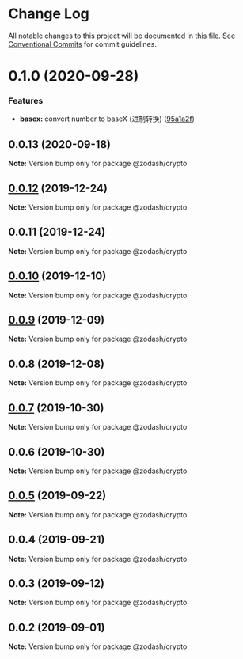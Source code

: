 # Change Log

All notable changes to this project will be documented in this file.
See [Conventional Commits](https://conventionalcommits.org) for commit guidelines.

# 0.1.0 (2020-09-28)


### Features

* **basex:** convert number to baseX (进制转换) ([95a1a2f](https://github.com/zcorky/zodash/commit/95a1a2f361d73de5caa3b8e297c1643e97e40983))





## 0.0.13 (2020-09-18)

**Note:** Version bump only for package @zodash/crypto





## [0.0.12](https://github.com/zcorky/zodash/compare/@zodash/crypto@0.0.11...@zodash/crypto@0.0.12) (2019-12-24)

**Note:** Version bump only for package @zodash/crypto





## 0.0.11 (2019-12-24)

**Note:** Version bump only for package @zodash/crypto





## [0.0.10](https://github.com/zcorky/zodash/compare/@zodash/crypto@0.0.9...@zodash/crypto@0.0.10) (2019-12-10)

**Note:** Version bump only for package @zodash/crypto





## [0.0.9](https://github.com/zcorky/zodash/compare/@zodash/crypto@0.0.8...@zodash/crypto@0.0.9) (2019-12-09)

**Note:** Version bump only for package @zodash/crypto





## 0.0.8 (2019-12-08)

**Note:** Version bump only for package @zodash/crypto





## [0.0.7](https://github.com/zcorky/zodash/compare/@zodash/crypto@0.0.6...@zodash/crypto@0.0.7) (2019-10-30)

**Note:** Version bump only for package @zodash/crypto





## 0.0.6 (2019-10-30)

**Note:** Version bump only for package @zodash/crypto





## [0.0.5](https://github.com/zcorky/zodash/compare/@zodash/crypto@0.0.4...@zodash/crypto@0.0.5) (2019-09-22)

**Note:** Version bump only for package @zodash/crypto





## 0.0.4 (2019-09-21)

**Note:** Version bump only for package @zodash/crypto





## 0.0.3 (2019-09-12)

**Note:** Version bump only for package @zodash/crypto





## 0.0.2 (2019-09-01)

**Note:** Version bump only for package @zodash/crypto
